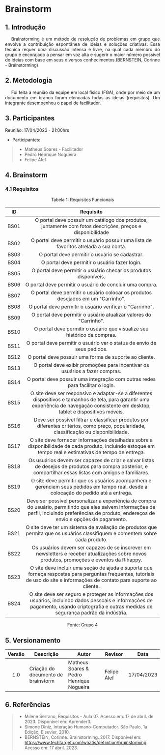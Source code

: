 # Brainstorm


## 1. Introdução
<p style="text-indent: 20px; text-align: justify">
Brainstorming é um método de resolução de problemas em grupo que envolve a contribuição espontânea de ideias e soluções criativas. Essa técnica requer uma discussão intensa e livre, na qual cada membro do grupo é encorajado a pensar em voz alta e sugerir o maior número possível de ideias com base em seus diversos conhecimentos.(BERNSTEIN, Corinne - Brainstorming)
</p>

## 2. Metodologia
<p style="text-indent: 20px; text-align: justify">
Foi feita a reunião da equipe em local físico (FGA), onde por meio de um documento em branco foram elencadas todas as ideias (requisitos). Um integrante desempenhou o papel de facilitador.
</p>

## 3. Participantes
Reunião: 17/04/2023 - 21:00hrs
- Participantes:
> - Matheus Soares - Facilitador
> - Pedro Henrique Nogueira
> - Felipe Álef



## 4. Brainstorm

### 4.1 Requisitos

<div style="text-align: center">
<p>Tabela 1: Requisitos Funcionais</p>
</div>

| ID    | Requisito | 
| :-:   | :--------: |
|  BS01  | O portal deve possuir um catálogo dos produtos, juntamente com fotos descrições, preços e disponibilidade|
|  BS02  | O portal deve permitir o usuário possuir uma lista de favoritos atrelada a sua conta. |
|  BS03  | O portal deve permitir o usuário se cadastrar. |
|  BS04  | O portal deve permitir o usuário fazer login. |
|  BS05  | O portal deve permitir o usuário checar os produtos disponíveis. |
|  BS06  | O portal deve permitir o usuário de concluir uma compra. |
|  BS07  | O portal deve permitir o usuário colocar os produtos desejados em um "Carrinho". |
|  BS08  | O portal deve permitir o usuário verificar o "Carrinho". |
|  BS09  | O portal deve permitir o usuário atualizar valores do "Carrinho". |
|  BS10  | O portal deve permitir o usuário que visualize seu histórico de compras. |
|  BS11  | O portal deve permitir o usuário ver o status de envio de seus pedidos. |
|  BS12  | O portal deve possuir uma forma de suporte ao cliente. |
|  BS13  | O portal deve exibir promoções para incentivar os usuários a fazer compras. |
|  BS14  | O portal deve possuir uma integração com outras redes para facilitar o login. |
| BS15 | O site deve ser responsivo e adaptar-se a diferentes dispositivos e tamanhos de tela, para garantir uma experiência de navegação consistente em desktop, tablet e dispositivos móveis. |
| BS16 | Deve ser possível filtrar e classificar produtos por diferentes critérios, como preço, popularidade, classificação ou disponibilidade. |
| BS17 | O site deve fornecer informações detalhadas sobre a disponibilidade de cada produto, incluindo estoque em tempo real e estimativas de tempo de entrega. |
| BS18 | Os usuários devem ser capazes de criar e salvar listas de desejos de produtos para compra posterior, e compartilhar essas listas com amigos e familiares. |
| BS19 | O site deve permitir que os usuários acompanhem e gerenciem seus pedidos em tempo real, desde a colocação do pedido até a entrega. |
| BS20 | Deve ser possível personalizar a experiência de compra do usuário, permitindo que eles salvem informações de perfil, incluindo preferências de produto, endereços de envio e opções de pagamento. |
| BS21 | O site deve ter um sistema de avaliação de produtos que permita que os usuários classifiquem e comentem sobre cada produto. |
| BS22 | Os usuários devem ser capazes de se inscrever em newsletters e receber atualizações sobre novos produtos, promoções e eventos da Rihappy. |
| BS23 | O site deve incluir uma seção de ajuda e suporte que forneça respostas para perguntas frequentes, tutoriais de uso do site e informações de contato para suporte ao cliente. |
| BS24 | O site deve ser seguro e proteger as informações dos usuários, incluindo dados pessoais e informações de pagamento, usando criptografia e outras medidas de segurança padrão da indústria. |
<div style="text-align: center">
<p>Fonte: Grupo 4</p>
</div>


## 5. Versionamento
| Versão | Descrição    | Autor                         | Revisor           | Data       |
|:------:| ---------- | ----------------------------- | ---------------------------- | -------------- |
|  1.0   | Criação do documento de brainstorm | Matheus Soares  & Pedro Henrique Nogueira | Felipe Álef  | 17/04/2023 |


## 6. Referências
> - Milene Serrano, Requisitos - Aula 07. Acesso em: 17 de abril. de 2023. Disponível em: Aprender3.
> - Simone Diniz, Interação Humano-Computador. São Paulo, 1a Edição, Elsevier, 2010.
> -  BERNSTEIN, Corinne. Brainstorming. 2017. Disponível em: https://www.techtarget.com/whatis/definition/brainstorming. Acesso em: 17 abril. 2023.
